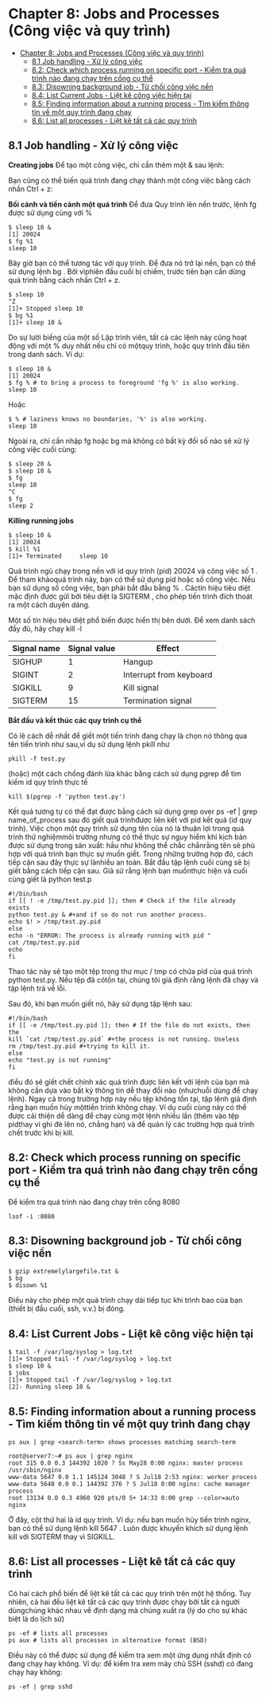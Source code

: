 # Chapter 8: Jobs and Processes (Công việc và quy trình)

- [Chapter 8: Jobs and Processes (Công việc và quy trình)](#chapter-8-jobs-and-processes-công-việc-và-quy-trình)
  - [8.1 Job handling - Xử lý công việc](#81-job-handling---xử-lý-công-việc)
  - [8.2: Check which process running on specific port - Kiểm tra quá trình nào đang chạy trên cổng cụ thể](#82-check-which-process-running-on-specific-port---kiểm-tra-quá-trình-nào-đang-chạy-trên-cổng-cụ-thể)
  - [8.3: Disowning background job - Từ chối công việc nền](#83-disowning-background-job---từ-chối-công-việc-nền)
  - [8.4: List Current Jobs - Liệt kê công việc hiện tại](#84-list-current-jobs---liệt-kê-công-việc-hiện-tại)
  - [8.5: Finding information about a running process - Tìm kiếm thông tin về một quy trình đang chạy](#85-finding-information-about-a-running-process---tìm-kiếm-thông-tin-về-một-quy-trình-đang-chạy)
  - [8.6: List all processes -  Liệt kê tất cả các quy trình](#86-list-all-processes----liệt-kê-tất-cả-các-quy-trình)

## 8.1 Job handling - Xử lý công việc

**Creating jobs**
Để tạo một công việc, chỉ cần thêm một & sau lệnh:

Bạn cũng có thể biến quá trình đang chạy thành một công việc bằng cách nhấn Ctrl + z:

**Bối cảnh và tiền cảnh một quá trình**
Để đưa Quy trình lên nền trước, lệnh fg được sử dụng cùng với %
```
$ sleep 10 &
[1] 20024
$ fg %1
sleep 10
```

Bây giờ bạn có thể tương tác với quy trình. Để đưa nó trở lại nền, bạn có thể sử dụng lệnh bg . Bởi vìphiên đầu cuối bị chiếm, trước tiên bạn cần dừng quá trình bằng cách nhấn Ctrl + z.
```
$ sleep 10
^Z
[1]+ Stopped sleep 10
$ bg %1
[1]+ sleep 10 &
```

Do sự lười biếng của một số Lập trình viên, tất cả các lệnh này cũng hoạt động với một % duy nhất nếu chỉ có mộtquy trình, hoặc quy trình đầu tiên trong danh sách. Ví dụ:

```
$ sleep 10 &
[1] 20024
$ fg % # to bring a process to foreground 'fg %' is also working.
sleep 10
```
Hoặc
```
$ % # laziness knows no boundaries, '%' is also working.
sleep 10
```

Ngoài ra, chỉ cần nhập fg hoặc bg mà không có bất kỳ đối số nào sẽ xử lý công việc cuối cùng:

```
$ sleep 20 &
$ sleep 10 &
$ fg
sleep 10
^C
$ fg
sleep 2
```

**Killing running jobs**
```
$ sleep 10 &
[1] 20024
$ kill %1
[1]+ Terminated     sleep 10
```

Quá trình ngủ chạy trong nền với id quy trình (pid) 20024 và công việc số 1 . Để tham khảoquá trình này, bạn có thể sử dụng pid hoặc số công việc. Nếu bạn sử dụng số công việc, bạn phải bắt đầu bằng % . Cáctín hiệu tiêu diệt mặc định được gửi bởi tiêu diệt là SIGTERM , cho phép tiến trình đích thoát ra một cách duyên dáng.

Một số tín hiệu tiêu diệt phổ biến được hiển thị bên dưới. Để xem danh sách đầy đủ, hãy chạy kill -l 


Signal name| Signal value |Effect
|---|---|---|
SIGHUP |1| Hangup
SIGINT |2| Interrupt from keyboard
SIGKILL |9 |Kill signal
SIGTERM |15 |Termination signal|

**Bắt đầu và kết thúc các quy trình cụ thể**

Có lẽ cách dễ nhất để giết một tiến trình đang chạy là chọn nó thông qua tên tiến trình như sau,ví dụ sử dụng lệnh pkill như
```
pkill -f test.py
```
(hoặc) một cách chống đánh lừa khác bằng cách sử dụng pgrep để tìm kiếm id quy trình thực tế

```
kill $(pgrep -f 'python test.py')
```

Kết quả tương tự có thể đạt được bằng cách sử dụng grep over ps -ef | grep name_of_process sau đó giết quá trìnhđược liên kết với pid kết quả (id quy trình). Việc chọn một quy trình sử dụng tên của nó là thuận lợi trong quá trình thử nghiệmmôi trường nhưng có thể thực sự nguy hiểm khi kịch bản được sử dụng trong sản xuất: hầu như không thể chắc chắnrằng tên sẽ phù hợp với quá trình bạn thực sự muốn giết. Trong những trường hợp đó, cách tiếp cận sau đây thực sự lànhiều an toàn.
Bắt đầu tập lệnh cuối cùng sẽ bị giết bằng cách tiếp cận sau. Giả sử rằng lệnh bạn muốnthực hiện và cuối cùng giết là python test.p

```
#!/bin/bash
if [[ ! -e /tmp/test.py.pid ]]; then # Check if the file already exists
python test.py & #+and if so do not run another process.
echo $! > /tmp/test.py.pid
else
echo -n "ERROR: The process is already running with pid "
cat /tmp/test.py.pid
echo
fi
```

Thao tác này sẽ tạo một tệp trong thư mục / tmp có chứa pid của quá trình python test.py. Nếu tệp đã cótồn tại, chúng tôi giả định rằng lệnh đã chạy và tập lệnh trả về lỗi.

Sau đó, khi bạn muốn giết nó, hãy sử dụng tập lệnh sau:

```
#!/bin/bash
if [[ -e /tmp/test.py.pid ]]; then # If the file do not exists, then the
kill `cat /tmp/test.py.pid` #+the process is not running. Useless
rm /tmp/test.py.pid #+trying to kill it.
else
echo "test.py is not running"
fi
```

điều đó sẽ giết chết chính xác quá trình được liên kết với lệnh của bạn mà không cần dựa vào bất kỳ thông tin dễ thay đổi nào (nhưchuỗi dùng để chạy lệnh). Ngay cả trong trường hợp này nếu tệp không tồn tại, tập lệnh giả định rằng bạn muốn hủy mộttiến trình không chạy.
Ví dụ cuối cùng này có thể được cải thiện dễ dàng để chạy cùng một lệnh nhiều lần (thêm vào tệp pidthay vì ghi đè lên nó, chẳng hạn) và để quản lý các trường hợp quá trình chết trước khi bị kill.

## 8.2: Check which process running on specific port - Kiểm tra quá trình nào đang chạy trên cổng cụ thể

Để kiểm tra quá trình nào đang chạy trên cổng 8080
```
lsof -i :8080
```

## 8.3: Disowning background job - Từ chối công việc nền

```
$ gzip extremelylargefile.txt &
$ bg
$ disown %1
```
Điều này cho phép một quá trình chạy dài tiếp tục khi trình bao của bạn (thiết bị đầu cuối, ssh, v.v.) bị đóng.

## 8.4: List Current Jobs - Liệt kê công việc hiện tại

```
$ tail -f /var/log/syslog > log.txt
[1]+ Stopped tail -f /var/log/syslog > log.txt
$ sleep 10 &
$ jobs
[1]+ Stopped tail -f /var/log/syslog > log.txt
[2]- Running sleep 10 &
```

## 8.5: Finding information about a running process - Tìm kiếm thông tin về một quy trình đang chạy

```
ps aux | grep <search-term> shows processes matching search-term
```

```
root@server7:~# ps aux | grep nginx
root 315 0.0 0.3 144392 1020 ? Ss May28 0:00 nginx: master process
/usr/sbin/nginx
www-data 5647 0.0 1.1 145124 3048 ? S Jul18 2:53 nginx: worker process
www-data 5648 0.0 0.1 144392 376 ? S Jul18 0:00 nginx: cache manager process
root 13134 0.0 0.3 4960 920 pts/0 S+ 14:33 0:00 grep --color=auto nginx
```

Ở đây, cột thứ hai là id quy trình. Ví dụ: nếu bạn muốn hủy tiến trình nginx, bạn có thể sử dụng lệnh kill 5647 . Luôn được khuyến khích sử dụng lệnh kill với SIGTERM thay vì SIGKILL.

## 8.6: List all processes -  Liệt kê tất cả các quy trình
Có hai cách phổ biến để liệt kê tất cả các quy trình trên một hệ thống. Tuy nhiên, cả hai đều liệt kê tất cả các quy trình được chạy bởi tất cả người dùngchúng khác nhau về định dạng mà chúng xuất ra (lý do cho sự khác biệt là do lịch sử)

```
ps -ef # lists all processes
ps aux # lists all processes in alternative format (BSD)
```

Điều này có thể được sử dụng để kiểm tra xem một ứng dụng nhất định có đang chạy hay không. Ví dụ: để kiểm tra xem máy chủ SSH (sshd) có đang chạy hay không:

```
ps -ef | grep sshd
```